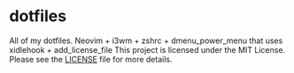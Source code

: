 # dotfiles
All of my dotfiles.
Neovim + i3wm + zshrc + dmenu_power_menu that uses xidlehook + add_license_file
This project is licensed under the MIT License. Please see the [LICENSE](./LICENSE) file for more details.
